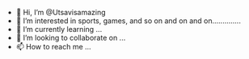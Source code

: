 - 👋 Hi, I’m @Utsavisamazing
- 👀 I’m interested in sports, games, and so on and on and on..............
- 🌱 I’m currently learning ...
- 💞️ I’m looking to collaborate on ...
- 📫 How to reach me ...

<!---
Utsavisamazing/Utsavisamazing is a ✨ special ✨ repository because its `README.md` (this file) appears on your GitHub profile.
You can click the Preview link to take a look at your changes.
--->
